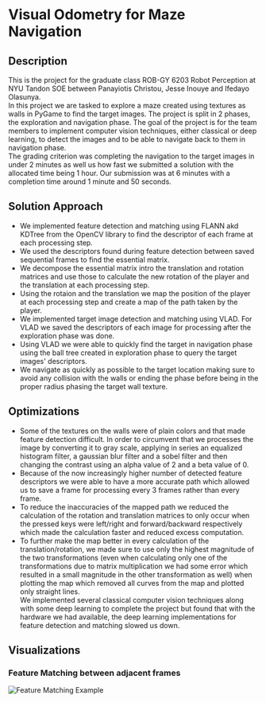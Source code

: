 # Visual Odometry for Maze Navigation

## Description

This is the project for the graduate class ROB-GY 6203 Robot Perception at NYU Tandon SOE between Panayiotis Christou, Jesse Inouye and Ifedayo Olasunya.  
In this project we are tasked to explore a maze created using textures as walls in PyGame to find the target images. The project is split in 2 phases, the exploration and navigation phase.
The goal of the project is for the team members to implement computer vision techniques, either classical or deep learning, to detect the images and to be able to navigate back to them in navigation phase.  
The grading criterion was completing the navigation to the target images in under 2 minutes as well us how fast we submitted a solution with the allocated time being 1 hour. Our submission was at 6 minutes with a completion time around 1 minute and 50 seconds.

## Solution Approach

- We implemented feature detection and matching using FLANN akd KDTree from the OpenCV library to find the descriptor of each frame at each processing step. 
- We used the descriptors found during feature detection between saved sequential frames to find the essential matrix. 
- We decompose the essential matrix intro the translation and rotation matrices and use those to calculate the new rotation of the player and the translation at each processing step.
- Using the rotaion and the translation we map the position of the player at each processing step and create a map of the path taken by the player.
- We implemented target image detection and matching using VLAD. For VLAD we saved the descriptors of each image for processing after the exploration phase was done.
- Using VLAD we were able to quickly find the target in navigation phase using the ball tree created in exploration phase to query the target images' descriptors.
- We navigate as quickly as possible to the target location making sure to avoid any collision with the walls or ending the phase before being in the proper radius phasing the target wall texture.

## Optimizations

- Some of the textures on the walls were of plain colors and that made feature detection difficult. In order to circumvent that we processes the image by converting it to gray scale, applying in series an equalized histogram filter, a gaussian blur filter and a sobel filter and then changing the contrast using an alpha value of 2 and a beta value of 0.
- Because of the now increasingly higher number of detected feature descriptors we were able to have a more accurate path which allowed us to save a frame for processing every 3 frames rather than every frame.
- To reduce the inaccuracies of the mapped path we reduced the calculation of the rotation and translation matrices to only occur when the pressed keys were left/right and forward/backward respectively which made the calculation faster and reduced excess computation.
- To further make the map better in every calculation of the translation/rotation, we made sure to use only the highest magnitude of the two transformations (even when calculating only one of the transformations due to matrix multiplication we had some error which resulted in a small magnitude in the other transformation as well) when plotting the map which removed all curves from the map and plotted only straight lines.  
We implemented several classical computer vision techniques along with some deep learning to complete the project but found that with the hardware we had available, the deep learning implementations for feature detection and matching slowed us down.  

## Visualizations
### Feature Matching between adjacent frames
![Feature Matching Example]([image_URL](https://github.com/panaschristou/Visual-Odometry-for-Maze-Navigation/blob/main/figures/feature_matching_adj_frames.jpg)https://github.com/panaschristou/Visual-Odometry-for-Maze-Navigation/blob/main/figures/feature_matching_adj_frames.jpg)













